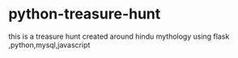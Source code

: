 # python-treasure-hunt
this is a treasure hunt created  around hindu mythology  using flask ,python,mysql,javascript
